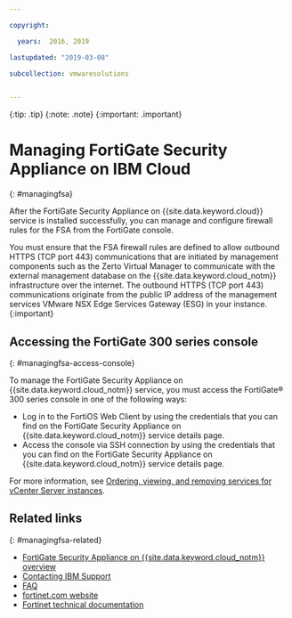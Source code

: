 ```yaml
---

copyright:

  years:  2016, 2019

lastupdated: "2019-03-08"

subcollection: vmwaresolutions


---
```


{:tip: .tip}
{:note: .note}
{:important: .important}

# Managing FortiGate Security Appliance on IBM Cloud
{: #managingfsa}

After the FortiGate Security Appliance on {{site.data.keyword.cloud}} service is installed successfully, you can manage and configure firewall rules for the FSA from the FortiGate console.

You must ensure that the FSA firewall rules are defined to allow outbound HTTPS (TCP port 443) communications that are initiated by management components such as the Zerto Virtual Manager to communicate with the external management database on the {{site.data.keyword.cloud_notm}} infrastructure over the internet. The outbound HTTPS (TCP port 443) communications originate from the public IP address of the management services VMware NSX Edge Services Gateway (ESG) in your instance.
{:important}

## Accessing the FortiGate 300 series console
{: #managingfsa-access-console}

To manage the FortiGate Security Appliance on {{site.data.keyword.cloud_notm}} service, you must access the FortiGate® 300 series console in one of the following ways:
* Log in to the FortiOS Web Client by using the credentials that you can find on the FortiGate Security Appliance on {{site.data.keyword.cloud_notm}} service details page.
* Access the console via SSH connection by using the credentials that you can find on the FortiGate Security Appliance on {{site.data.keyword.cloud_notm}} service details page.

For more information, see [Ordering, viewing, and removing services for vCenter Server instances](/docs/services/vmwaresolutions/vcenter?topic=vmware-solutions-vc_addingremovingservices).

## Related links
{: #managingfsa-related}

* [FortiGate Security Appliance on {{site.data.keyword.cloud_notm}} overview](/docs/services/vmwaresolutions/services?topic=vmware-solutions-fsa_considerations)
* [Contacting IBM Support](/docs/services/vmwaresolutions/vmonic?topic=vmware-solutions-trbl_support)
* [FAQ](/docs/services/vmwaresolutions/vmonic?topic=vmware-solutions-faq)
* [fortinet.com website](https://www.fortinet.com/)
* [Fortinet technical documentation](http://docs.fortinet.com/fortigate/admin-guides)
